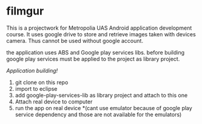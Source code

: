 filmgur
=======

This is a projectwork for Metropolia UAS Android application development course.
It uses google drive to store and retrieve images taken with devices camera. 
Thus cannot be used without google account.

the application uses ABS and Google play services libs.
before building google play services must be applied to the project as library project.

*Application building!*

1. git clone on this repo
2. import to eclipse
3. add google-play-services-lib as library project and attach to this one
4. Attach real device to computer
5. run the app on real device 
  *(cant use emulator because of google play service dependency and those are not available for the emulators)

